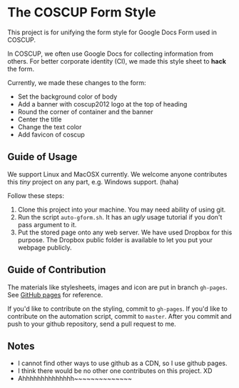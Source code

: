 The COSCUP Form Style
=====================

This project is for unifying the form style for Google Docs Form used in COSCUP.

In COSCUP, we often use Google Docs for collecting information from others.
For better corporate identity (CI), we made this style sheet to **hack** the form.

Currently, we made these changes to the form:

- Set the background color of body
- Add a banner with coscup2012 logo at the top of heading
- Round the corner of container and the banner
- Center the title
- Change the text color
- Add favicon of coscup


Guide of Usage
--------------

We support Linux and MacOSX currently.
We welcome anyone contributes this *tiny* project on any part, e.g. Windows support. (haha)

Follow these steps:

1. Clone this project into your machine. You may need ability of using git.
2. Run the script `auto-gform.sh`. It has an *ugly* usage tutorial if you don't pass argument to it.
3. Put the stored page onto any web server. We have used Dropbox for this purpose. The Dropbox public folder is available to let you put your webpage publicly.

Guide of Contribution
---------------------

The materials like stylesheets, images and icon are put in branch `gh-pages`.
See [GitHub pages](http://help.github.com/pages/) for reference.

If you'd like to contribute on the styling, commit to `gh-pages`.
If you'd like to contribute on the automation script, commit to `master`.
After you commit and push to your github repository, send a pull request to me.

Notes
-----

- I cannot find other ways to use github as a CDN, so I use github pages.
- I think there would be no other one contributes on this project. XD
- Ahhhhhhhhhhhhhh~~~~~~~~~~~~~~

